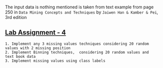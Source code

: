 The input data is nothing mentioned is taken from text example from page 250 in `Data Mining Concepts and Techniques` by `Jaiwen Han & Kamber & Pei`, 3rd edition

## [Lab Assignment - 4](./Assignment_4)

    1. Implement any 3 missing values techniques considering 20 random values with 2 missing position
    2. Implement Binning techniques,  considering 20 random values and text book data
    3. Implement missing values using class labels